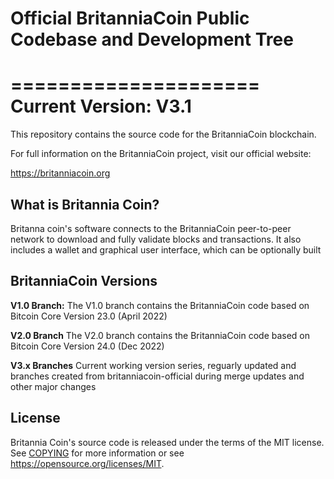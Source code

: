 Official BritanniaCoin Public Codebase and Development Tree
=====================================

=====================
Current Version: V3.1
=====================

This repository contains the source code for the BritanniaCoin blockchain.

For full information on the BritanniaCoin project, visit our official website:

https://britanniacoin.org


What is Britannia Coin?
---------------------

Britanna coin's software connects to the BritanniaCoin peer-to-peer network to download and fully
validate blocks and transactions. It also includes a wallet and graphical user
interface, which can be optionally built


BritanniaCoin Versions
---------------------

**V1.0 Branch:** The V1.0 branch contains the BritanniaCoin code based on Bitcoin Core Version 23.0 (April 2022)

**V2.0 Branch** The V2.0 branch contains the BritanniaCoin code based on Bitcoin Core Version 24.0 (Dec 2022)

**V3.x Branches** Current working version series, reguarly updated and branches created from britanniacoin-official during merge updates and other major changes



License
-------

Britannia Coin's source code is released under the terms of the MIT license. See [COPYING](COPYING) for more
information or see https://opensource.org/licenses/MIT.
